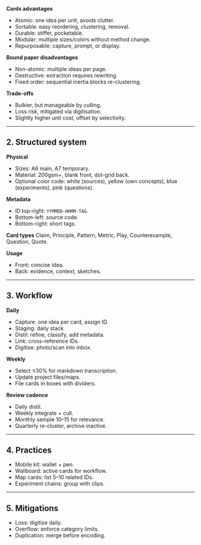 

**Cards advantages**

* Atomic: one idea per unit, avoids clutter.
* Sortable: easy reordering, clustering, removal.
* Durable: stiffer, pocketable.
* Modular: multiple sizes/colors without method change.
* Repurposable: capture, prompt, or display.

**Bound paper disadvantages**

* Non-atomic: multiple ideas per page.
* Destructive: extraction requires rewriting.
* Fixed order: sequential inertia blocks re-clustering.

**Trade-offs**

* Bulkier, but manageable by culling.
* Loss risk, mitigated via digitisation.
* Slightly higher unit cost, offset by selectivity.

---

## 2. Structured system

**Physical**

* Sizes: A6 main, A7 temporary.
* Material: 200gsm+, blank front, dot-grid back.
* Optional color code: white (sources), yellow (own concepts), blue (experiments), pink (questions).

**Metadata**

* ID top-right: `YYMMDD-HHMM-TAG`.
* Bottom-left: source code.
* Bottom-right: short tags.

**Card types**
Claim, Principle, Pattern, Metric, Play, Counterexample, Question, Quote.

**Usage**

* Front: concise idea.
* Back: evidence, context, sketches.

---

## 3. Workflow

**Daily**

* Capture: one idea per card, assign ID.
* Staging: daily stack.
* Distil: refine, classify, add metadata.
* Link: cross-reference IDs.
* Digitise: photo/scan into inbox.

**Weekly**

* Select ≤30% for markdown transcription.
* Update project files/maps.
* File cards in boxes with dividers.

**Review cadence**

* Daily distil.
* Weekly integrate + cull.
* Monthly sample 10–15 for relevance.
* Quarterly re-cluster, archive inactive.

---

## 4. Practices

* Mobile kit: wallet + pen.
* Wallboard: active cards for workflow.
* Map cards: list 5–10 related IDs.
* Experiment chains: group with clips.

---

## 5. Mitigations

* Loss: digitise daily.
* Overflow: enforce category limits.
* Duplication: merge before encoding.

